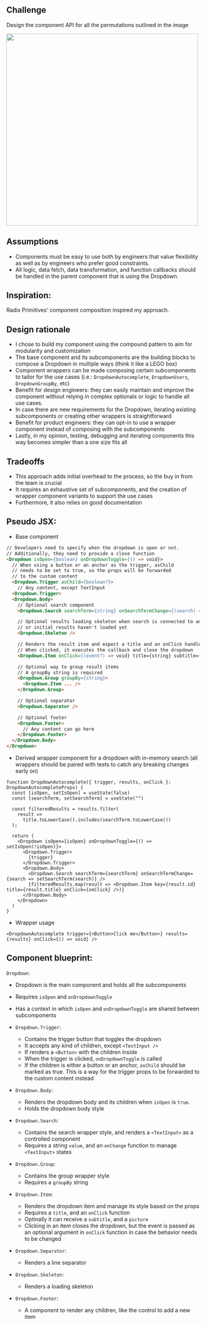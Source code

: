 ## Challenge

Design the component API for all the permutations outlined in the image

<img src="https://github.com/victorgaard/ashby-challenge/assets/13384559/545e0eba-884f-4d50-8677-fd457492e986" width="500px" height="auto" />

## Assumptions

- Components must be easy to use both by engineers that value flexibility as well as by engineers who prefer good constraints.
- All logic, data fetch, data transformation, and function callbacks should be handled in the parent component that is using the Dropdown.

## Inspiration:

Radix Primitives' component composition inspired my approach.

## Design rationale

- I chose to build my component using the compound pattern to aim for modularity and customization
- The base component and its subcomponents are the building blocks to compose a Dropdown in multiple ways (think it like a LEGO box)
- Component wrappers can be made composing certain subcomponents to tailor for the use cases (i.e.: `DropdownAutocomplete`, `DropdownUsers`, `DropdownGroupBy`, etc)
- Benefit for design engineers: they can easily maintain and improve the component without relying in complex optionals or logic to handle all use cases. 
- In case there are new requirements for the Dropdown, iterating existing subcomponents or creating other wrappers is straightforward
- Benefit for product engineers: they can opt-in to use a wrapper component instead of composing with the subcomponents
- Lastly, in my opinion, testing, debugging and iterating components this way becomes simpler than a one size fits all

## Tradeoffs
- This approach adds initial overhead to the process, so the buy in from the team is crucial
- It requires an exhaustive set of subcomponents, and the creation of wrapper component variants to support the use cases
- Furthermore, it also relies on good documentation


## Pseudo JSX:

- Base component

```HTML
// Developers need to specify when the dropdown is open or not.
// Additionally, they need to provide a close function
<Dropdown isOpen={boolean} onDropdownToggle={() => void}>
  // When using a button or an anchor as the trigger, asChild
  // needs to be set to true, so the props will be forwarded
  // to the custom content
  <Dropdown.Trigger asChild={boolean?}>
    // Any content, except TextInput
  <Dropdown.Trigger>
  <Dropdown.Body>
    // Optional search component
    <Dropdown.Search searchTerm={string} onSearchTermChange={(search) => void} />

    // Optional results loading skeleton when search is connected to an API,
    // or initial results haven't loaded yet
    <Dropdown.Skeleton />

    // Renders the result item and expect a title and an onClick handler
    // When clicked, it executes the callback and close the dropdown
    <Dropdown.Item onClick={(event?) => void} title={string} subtitle={string?} picture={string?} />

    // Optional way to group result items
    // A groupBy string is required
    <Dropdown.Group groupBy={string}>
      <Dropdown.Item ... />
    </Dropdown.Group>

    // Optional separator
    <Dropdown.Separator />

    // Optional footer
    <Dropdown.Footer>
      // Any content can go here
    </Dropdown.Footer>
  </Dropdown.Body>
</Dropdown>
```

- Derived wrapper component for a dropdown with in-memory search (all wrappers should be paired with tests to catch any breaking changes early on)

```JSX
function DropdownAutocomplete({ trigger, results, onClick }: DropdownAutocompleteProps) {
  const [isOpen, setIsOpen] = useState(false)
  const [searchTerm, setSearchTerm] = useState("")

  const filteredResults = results.filter(
    result =>
      title.toLowerCase().includes(searchTerm.toLowerCase())
  );

  return (
    <Dropdown isOpen={isOpen} onDropdownToggle={() => setIsOpen(!isOpen)}>
      <Dropdown.Trigger>
        {trigger}
      </Dropdown.Trigger>
      <Dropdown.Body>
        <Dropdown.Search searchTerm={searchTerm} onSearchTermChange={search => setSearchTerm(search)} />
        {filteredResults.map(result => <Dropdown.Item key={result.id} title={result.title} onClick={onClick} />)}
      </Dropdown.Body>
    </Dropdown>
  )
}
```

- Wrapper usage
```JSX
<DropdownAutocomplete trigger={<Button>Click me</Button>} results={results} onClick={() => void} />
```

## Component blueprint:

`Dropdown`:

- Dropdown is the main component and holds all the subcomponents
- Requires `isOpen` and `onDropdownToggle`
- Has a context in which `isOpen` and `onDropdownToggle` are shared between subcomponents

- `Dropdown.Trigger`:

  - Contains the trigger button that toggles the dropdown
  - It accepts any kind of children, except `<TextInput />`
  - If renders a `<Button>` with the children inside
  - When the trigger is clicked, `onDropdownToggle` is called
  - If the children is either a button or an anchor, `asChild` should be marked as true. This is a way for the trigger props to be forwarded to the custom content instead

- `Dropdown.Body`:

  - Renders the dropdown body and its children when `isOpen` is `true`.
  - Holds the dropdown body style

- `Dropdown.Search`:

  - Contains the search wrapper style, and renders a `<TextInput>` as a controlled component
  - Requires a string `value`, and an `onChange` function to manage `<TextInput>` states

- `Dropdown.Group`:

  - Contains the group wrapper style
  - Requires a `groupBy` string

- `Dropdown.Item`:

  - Renders the dropdown item and manage its style based on the props
  - Requires a `title`, and an `onClick` function
  - Optinally it can receive a `subtitle`, and a `picture`
  - Clicking in an item closes the dropdown, but the event is passed as an optional argument in `onClick` function in case the behavior needs to be changed

- `Dropdown.Separator`:

  - Renders a line separator

- `Dropdown.Skeleton`:

  - Renders a loading skeleton

- `Dropdown.Footer`:
  - A component to render any children, like the control to add a new item
